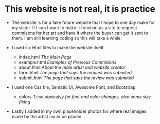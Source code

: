 # This website is not real, it is practice

- The website is for a fake future website that I hope to one day make for my sister. If I can I want to make it function as a site to request commisons for her art and have it where the buyer can get it sent to them. I am still learning coding so this will take a while.

- I used six Html files to make the website itself
    - index.html *The Main Page*
    - example.html *Examples of Previous Commisions*
    - about.html *About the main artist and website creator*
    - form.html *The page that says the request was submited*
    - submit.html *The page that says the review was submited*

- I used one Css file, Sematic Ui, Awesome Font, and Bootstrap
    - colors-1.css *obvioulsy for font and color changes, also some size fixing*

- Lastly I added in my own placeholder photos for where real images made by the artist could be placed.